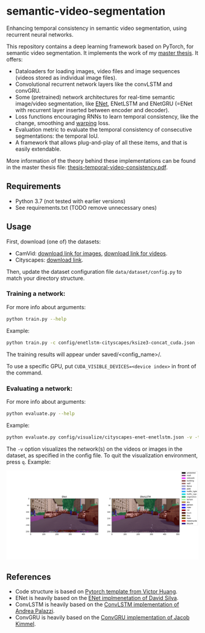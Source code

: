 # semantic-video-segmentation
Enhancing temporal consistency in semantic video segmentation, using recurrent neural networks.

This repository contains a deep learning framework based on PyTorch, for semantic video segmentation. It implements 
the work of my [master thesis](thesis-temporal-video-consistency.pdf). It offers:
- Dataloaders for loading images, video files and image sequences (videos stored as individual image files).
- Convolutional recurrent network layers like the convLSTM and convGRU. 
- Some (pretrained) network architectures for real-time semantic image/video segmentation, like 
    [ENet](https://arxiv.org/abs/1606.02147v1), ENetLSTM and ENetGRU (=ENet with recurrent layer inserted between 
    encoder and decoder).
- Loss functions encouraging RNNs to learn temporal consistency, like the change, smoothing and 
    [warping](http://openaccess.thecvf.com/content_ECCV_2018/html/Wei-Sheng_Lai_Real-Time_Blind_Video_ECCV_2018_paper.html) 
    loss.
- Evaluation metric to evaluate the temporal consistency of consecutive segmentations: the temporal IoU.
- A framework that allows plug-and-play of all these items, and that is easily extendable.

More information of the theory behind these implementations can be found in the master thesis file: 
    [thesis-temporal-video-consistency.pdf](thesis-temporal-video-consistency.pdf).

## Requirements
- Python 3.7 (not tested with earlier versions)
- See requirements.txt  (TODO remove unnecessary ones)

## Usage

First, download (one of) the datasets:
- CamVid:
[download link for images](https://github.com/alexgkendall/SegNet-Tutorial/tree/master/CamVid), 
[download link for videos](http://mi.eng.cam.ac.uk/research/projects/VideoRec/CamVid/).
- Cityscapes: 
[download link](https://www.cityscapes-dataset.com/).

Then, update the dataset configuration file `data/dataset/config.py` to match your directory structure.

### Training a network:
For more info about arguments:
```bash
python train.py --help
```
Example:
```bash
python train.py -c config/enetlstm-cityscapes/ksize3-concat_cuda.json --cuda
```
The training results will appear under saved/<config_name>/. 

To use a specific GPU, put `CUDA_VISIBLE_DEVICES=<device index>` in front of the command. 

### Evaluating a network: 
For more info about arguments: 
```bash
python evaluate.py --help
```
Example: 
```bash
python evaluate.py config/visualize/cityscapes-enet-enetlstm.json -v -t 0.1 --cuda
```
The `-v` option visualizes the network(s) on the videos or images in the dataset, as specified in the config file.
To quit the visualization environment, press `q`. Example: 

![alt text](example.png "Example image")

## References

- Code structure is based on [Pytorch template from Victor Huang](https://github.com/victoresque/pytorch-template).
- ENet is heavily based on the [ENet implmenetation of David Silva](http://www.dropwizard.io/1.0.2/docs/).
- ConvLSTM is heavily based on the [ConvLSTM implementation of Andrea Palazzi](https://github.com/ndrplz/ConvLSTM_pytorch/blob/master/convlstm.py).
- ConvGRU is heavily based on the [ConvGRU implementation of Jacob Kimmel](https://github.com/jacobkimmel/pytorch_convgru/blob/master/convgru.py).
